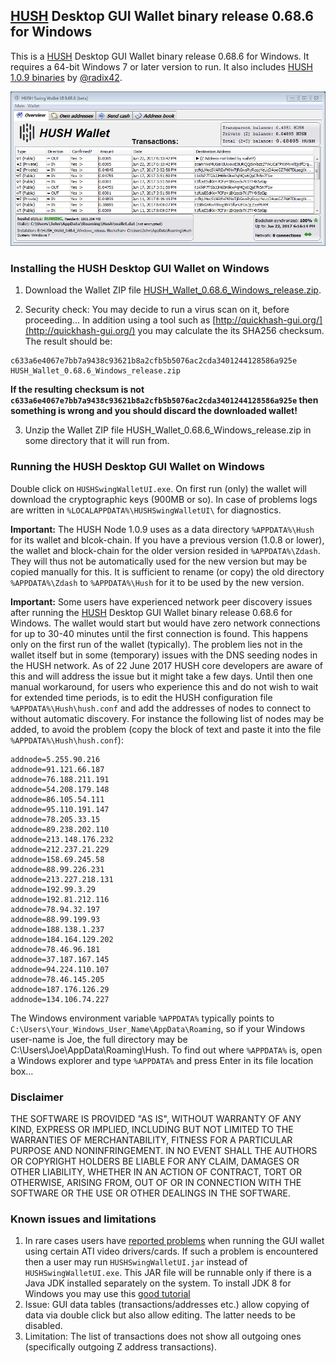 ## [HUSH](https://myhush.org/) Desktop GUI Wallet binary release 0.68.6 for Windows

This is a [HUSH](https://myhush.org/) Desktop GUI Wallet binary release 0.68.6 for Windows. 
It requires a 64-bit Windows 7 or later version to run. It also includes 
[HUSH 1.0.9 binaries](https://zcash.dl.mercerweiss.com/hush-win-v1.0.9.zip) by 
[@radix42](https://github.com/radix42). 

![Screenshot](HUSHSwingWalletUIWin.png "Main Window")

### Installing the HUSH Desktop GUI Wallet on Windows

1. Download the Wallet ZIP file 
[HUSH_Wallet_0.68.6_Windows_release.zip](https://zcash.dl.mercerweiss.com/HUSH_Wallet_0.68.6_Windows_release.zip). 

2. Security check: You may decide to run a virus scan on it, before proceeding... In addition using a tool 
such as [http://quickhash-gui.org/](http://quickhash-gui.org/) you may calculate the its SHA256 checksum. The 
result should be:
```
c633a6e4067e7bb7a9438c93621b8a2cfb5b5076ac2cda3401244128586a925e  HUSH_Wallet_0.68.6_Windows_release.zip
```
**If the resulting checksum is not `c633a6e4067e7bb7a9438c93621b8a2cfb5b5076ac2cda3401244128586a925e` then**
**something is wrong and you should discard the downloaded wallet!**

3. Unzip the Wallet ZIP file HUSH_Wallet_0.68.6_Windows_release.zip in some directory that it will run from.
   
### Running the HUSH Desktop GUI Wallet on Windows

Double click on `HUSHSwingWalletUI.exe`. On first run (only) the wallet will download the cryptographic keys 
(900MB or so). In case of problems logs are written in `%LOCALAPPDATA%\HUSHSwingWalletUI\` for diagnostics.

**Important:** The HUSH Node 1.0.9 uses as a data directory `%APPDATA%\Hush` for its wallet and blcok-chain. 
If you have a previous version (1.0.8 or lower), the wallet and block-chain for the older version resided in 
`%APPDATA%\Zdash`. They will thus not be automatically used for the new version but may be copied manually
for this. It is sufficient to rename (or copy) the old directory `%APPDATA%\Zdash` to `%APPDATA%\Hush` for it
to be used by the new version.

**Important:** Some users have experienced network peer discovery issues after running the 
[HUSH](https://myhush.org/) Desktop GUI Wallet binary release 0.68.6 for Windows. The wallet would start but
would have zero network connections for up to 30-40 minutes until the first connection is found. This happens
only on the first run of the wallet (typically). The problem lies not in the wallet itself but in some 
(temporary) issues with the DNS seeding nodes in the HUSH network. As of 22 June 2017 HUSH core developers are 
aware of this and will address the issue but it might take a few days. Until then one manual workaround, for 
users who experience this and do not wish to wait for extended time periods, is to edit the HUSH configuration 
file `%APPDATA%\Hush\hush.conf` and add the addresses of nodes to connect to without automatic discovery. For
instance the following list of nodes may be added, to avoid the problem (copy the block of text and paste it 
into the file `%APPDATA%\Hush\hush.conf`): 


```
addnode=5.255.90.216
addnode=91.121.66.187
addnode=76.188.211.191
addnode=54.208.179.148
addnode=86.105.54.111
addnode=95.110.191.147
addnode=78.205.33.15
addnode=89.238.202.110
addnode=213.148.176.232
addnode=212.237.21.229
addnode=158.69.245.58
addnode=88.99.226.231
addnode=213.227.218.131
addnode=192.99.3.29
addnode=192.81.212.116
addnode=78.94.32.197
addnode=88.99.199.93
addnode=188.138.1.237
addnode=184.164.129.202
addnode=78.46.96.181
addnode=37.187.167.145
addnode=94.224.110.107
addnode=78.46.145.205
addnode=187.176.126.29
addnode=134.106.74.227
```

The Windows environment variable `%APPDATA%` typically points to `C:\Users\Your_Windows_User_Name\AppData\Roaming`, 
so if your Windows user-name is Joe, the full directory may be C:\Users\Joe\AppData\Roaming\Hush. To find out 
where `%APPDATA%` is, open a Windows explorer and type `%APPDATA%` and press Enter in its file location box... 


### Disclaimer

THE SOFTWARE IS PROVIDED "AS IS", WITHOUT WARRANTY OF ANY KIND, EXPRESS OR
IMPLIED, INCLUDING BUT NOT LIMITED TO THE WARRANTIES OF MERCHANTABILITY,
FITNESS FOR A PARTICULAR PURPOSE AND NONINFRINGEMENT. IN NO EVENT SHALL THE
AUTHORS OR COPYRIGHT HOLDERS BE LIABLE FOR ANY CLAIM, DAMAGES OR OTHER
LIABILITY, WHETHER IN AN ACTION OF CONTRACT, TORT OR OTHERWISE, ARISING FROM,
OUT OF OR IN CONNECTION WITH THE SOFTWARE OR THE USE OR OTHER DEALINGS IN THE
SOFTWARE.

### Known issues and limitations
1. In rare cases users have [reported problems](https://github.com/vaklinov/hush-swing-wallet-ui/issues/1)
when running the GUI wallet using certain ATI video drivers/cards. If such a problem is encountered then a 
user may run `HUSHSwingWalletUI.jar` instead of `HUSHSwingWalletUI.exe`. This JAR file will be runnable 
only if there is a Java JDK installed separately on the system. To install JDK 8 for Windows you may use 
this [good tutorial](http://www.wikihow.com/Install-the-Java-Software-Development-Kit)
1. Issue: GUI data tables (transactions/addresses etc.) allow copying of data via double click but also allow editing. 
The latter needs to be disabled. 
1. Limitation: The list of transactions does not show all outgoing ones (specifically outgoing Z address 
transactions).  
